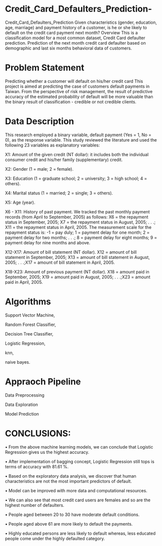 # Credit_Card_Defaulters_Prediction-
Credit_Card_Defaulters_Prediction
Given characteristics (gender, education, age, marriage) and payment history of a customer, is he or she likely to default on the credit card payment next month? Overview This is a classification model for a most common dataset, Credit Card defaulter prediction. Prediction of the next month credit card defaulter based on demographic and last six months behavioral data of customers.

# Problem Statement
Predicting whether a customer will default on his/her credit card This project is aimed at predicting the case of customers default payments in Taiwan. From the perspective of risk management, the result of predictive accuracy of the estimated probability of default will be more valuable than the binary result of classification - credible or not credible clients.

# Data Description
This research employed a binary variable, default payment (Yes = 1, No = 0), as the response variable. This study reviewed the literature and used the following 23 variables as explanatory variables:

X1: Amount of the given credit (NT dollar): it includes both the individual consumer credit and his/her family (supplementary) credit.

X2: Gender (1 = male; 2 = female).

X3: Education (1 = graduate school; 2 = university; 3 = high school; 4 = others).

X4: Marital status (1 = married; 2 = single; 3 = others).

X5: Age (year).

X6 - X11: History of past payment. We tracked the past monthly payment records (from April to September, 2005) as follows: X6 = the repayment status in September, 2005; X7 = the repayment status in August, 2005; . . .; X11 = the repayment status in April, 2005. The measurement scale for the repayment status is: -1 = pay duly; 1 = payment delay for one month; 2 = payment delay for two months; . . .; 8 = payment delay for eight months; 9 = payment delay for nine months and above.

X12-X17: Amount of bill statement (NT dollar). X12 = amount of bill statement in September, 2005; X13 = amount of bill statement in August, 2005; . . .;X17 = amount of bill statement in April, 2005.

X18-X23: Amount of previous payment (NT dollar). X18 = amount paid in September, 2005; X19 = amount paid in August, 2005; . . .;X23 = amount paid in April, 2005.

# Algorithms

Support Vector Machine,

Random Forest Classifier,

Decision Tree Classifier,

Logistic Regression,

knn,

naive bayes.

# Appraoch Pipeline

Data Preprocessing

Data Exploration

Model Prediction

# CONCLUSIONS:

• From the above machine learning models, we can conclude that Logistic Regression gives us the highest accuracy.

• After implementation of bagging concept, Logistic Regression still tops is terms of accuracy with 81.61 %.

• Based on the exploratory data analysis, we discover that human characteristics are not the most important predictors of default.

• Model can be improved with more data and computational resources.

• We can also see that most credit card users are females and so are the highest number of defaulters.

• People aged between 20 to 30 have moderate default conditions.

• People aged above 61 are more likely to default the payments.

• Highly educated persons are less likely to default whereas, less educated people come under the highly defaulted category.







